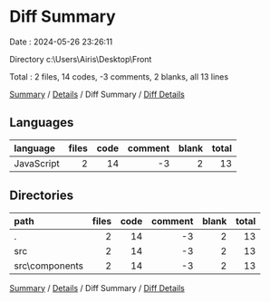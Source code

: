 # Diff Summary

Date : 2024-05-26 23:26:11

Directory c:\\Users\\Airis\\Desktop\\Front

Total : 2 files,  14 codes, -3 comments, 2 blanks, all 13 lines

[Summary](results.md) / [Details](details.md) / Diff Summary / [Diff Details](diff-details.md)

## Languages
| language | files | code | comment | blank | total |
| :--- | ---: | ---: | ---: | ---: | ---: |
| JavaScript | 2 | 14 | -3 | 2 | 13 |

## Directories
| path | files | code | comment | blank | total |
| :--- | ---: | ---: | ---: | ---: | ---: |
| . | 2 | 14 | -3 | 2 | 13 |
| src | 2 | 14 | -3 | 2 | 13 |
| src\\components | 2 | 14 | -3 | 2 | 13 |

[Summary](results.md) / [Details](details.md) / Diff Summary / [Diff Details](diff-details.md)